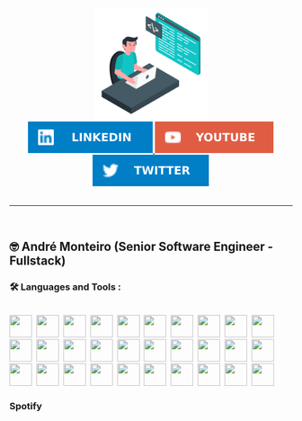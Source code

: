 <div id="header" align="center">
  <img src="https://github.com/monteirohat/monteirohat/blob/c178c9d4814ad1ddea4bbc4795ae842ca2b400f4/images/office.gif" width="200"/>
</div>
<div id="badges" align="center">
  <a href="https://www.linkedin.com/in/andr%C3%A9-monteiro-4b456510b/" target="_blank">
    <img src="https://github.com/monteirohat/monteirohat/blob/f7851d880b06e502223883e623223fb8b5b6d071/images/LinkedIn-blue.svg" alt="LinkedIn André Monteiro"/>
  </a>
  <a href="https://www.youtube.com/channel/UCsPbwo6a8IC6wWNxRguu1xw" target="_blank">
    <img src="https://github.com/monteirohat/monteirohat/blob/46cc1a2c8102f426eebd3ede4e0c7ca88e37a149/images/YouTube-red.svg" alt="Youtube Badge"/>
  </a>
  <a href="https://twitter.com/monteirohat" target="_blank">
    <img src="https://github.com/monteirohat/monteirohat/blob/f7851d880b06e502223883e623223fb8b5b6d071/images/Twitter-blue.svg" alt="Twitter André Monteiro"/>
  </a>
</div>

<div align="center">
  <img src="https://komarev.com/ghpvc/?username=monteirohat&style=flat-square&color=blue" alt=""/>
</div>

<hr>
<br>

## :nerd_face:	 André Monteiro (Senior Software Engineer - Fullstack)



### :hammer_and_wrench: Languages and Tools :
<br>
<div>
  <img width="40" height="40" src="https://cdn.jsdelivr.net/gh/devicons/devicon/icons/csharp/csharp-plain.svg" />&nbsp;
  <img width="40" height="40" src="https://cdn.jsdelivr.net/gh/devicons/devicon/icons/java/java-original-wordmark.svg" />&nbsp;          
  <img width="40" height="40" src="https://cdn.jsdelivr.net/gh/devicons/devicon/icons/python/python-original-wordmark.svg" />&nbsp;
  <img width="40" height="40" src="https://cdn.jsdelivr.net/gh/devicons/devicon/icons/javascript/javascript-original.svg" />&nbsp;
  <img width="40" height="40" src="https://cdn.jsdelivr.net/gh/devicons/devicon/icons/css3/css3-original-wordmark.svg" />&nbsp;
  <img width="40" height="40" src="https://cdn.jsdelivr.net/gh/devicons/devicon/icons/html5/html5-original-wordmark.svg" />&nbsp;
  <img width="40" height="40" src="https://cdn.jsdelivr.net/gh/devicons/devicon/icons/bootstrap/bootstrap-original-wordmark.svg" />&nbsp;
  <img width="40" height="40" src="https://cdn.jsdelivr.net/gh/devicons/devicon/icons/jquery/jquery-original-wordmark.svg" />&nbsp;
  <img width="40" height="40" src="https://cdn.jsdelivr.net/gh/devicons/devicon/icons/android/android-original.svg" />&nbsp;
  <img width="40" height="40" src="https://cdn.jsdelivr.net/gh/devicons/devicon/icons/sqlite/sqlite-original-wordmark.svg" />&nbsp;
  <img width="40" height="40" src="https://cdn.jsdelivr.net/gh/devicons/devicon/icons/mysql/mysql-original-wordmark.svg" />&nbsp;
  <img width="40" height="40" src="https://cdn.jsdelivr.net/gh/devicons/devicon/icons/microsoftsqlserver/microsoftsqlserver-plain-wordmark.svg" />&nbsp;
  <img width="40" height="40" src="https://cdn.jsdelivr.net/gh/devicons/devicon/icons/mongodb/mongodb-original-wordmark.svg" />&nbsp;
  <img width="40" height="40" src="https://cdn.jsdelivr.net/gh/devicons/devicon/icons/raspberrypi/raspberrypi-original.svg" />&nbsp;
  <img width="40" height="40" src="https://cdn.jsdelivr.net/gh/devicons/devicon/icons/dotnetcore/dotnetcore-original.svg" />&nbsp;
  <img width="40" height="40" src="https://cdn.jsdelivr.net/gh/devicons/devicon/icons/dot-net/dot-net-original-wordmark.svg" />&nbsp;
  <img width="40" height="40" src="https://cdn.jsdelivr.net/gh/devicons/devicon/icons/git/git-plain-wordmark.svg" />&nbsp;
  <img width="40" height="40" src="https://cdn.jsdelivr.net/gh/devicons/devicon/icons/github/github-original-wordmark.svg" />&nbsp;
  <img width="40" height="40" src="https://cdn.jsdelivr.net/gh/devicons/devicon/icons/gitlab/gitlab-original-wordmark.svg" />&nbsp;
  <img width="40" height="40" src="https://cdn.jsdelivr.net/gh/devicons/devicon/icons/visualstudio/visualstudio-plain.svg" />&nbsp;
  <img width="40" height="40" src="https://cdn.jsdelivr.net/gh/devicons/devicon/icons/apache/apache-original-wordmark.svg" />&nbsp;
  <img width="40" height="40" src="https://cdn.jsdelivr.net/gh/devicons/devicon/icons/azure/azure-original-wordmark.svg" />&nbsp;
  <img width="40" height="40" src="https://cdn.jsdelivr.net/gh/devicons/devicon/icons/bash/bash-original.svg" />&nbsp;
  <img width="40" height="40" src="https://cdn.jsdelivr.net/gh/devicons/devicon/icons/docker/docker-original-wordmark.svg" />&nbsp;
  <img width="40" height="40" src="https://cdn.jsdelivr.net/gh/devicons/devicon/icons/flask/flask-original-wordmark.svg" />&nbsp;
  <img width="40" height="40" src="https://cdn.jsdelivr.net/gh/devicons/devicon/icons/linkedin/linkedin-original.svg" />&nbsp;
  <img width="40" height="40" src="https://cdn.jsdelivr.net/gh/devicons/devicon/icons/linux/linux-original.svg" />&nbsp;
  <img width="40" height="40" src="https://cdn.jsdelivr.net/gh/devicons/devicon/icons/nodejs/nodejs-plain-wordmark.svg" />&nbsp;
  <img width="40" height="40" src="https://cdn.jsdelivr.net/gh/devicons/devicon/icons/photoshop/photoshop-plain.svg" />&nbsp;
  <img width="40" height="40" src="https://cdn.jsdelivr.net/gh/devicons/devicon/icons/selenium/selenium-original.svg" />&nbsp;
                 
            
                           

</div>
            
          
          
          
### Spotify 

<!--
**monteirohat/monteirohat** is a ✨ _special_ ✨ repository because its `README.md` (this file) appears on your GitHub profile.

Here are some ideas to get you started:

- 🔭 I’m currently working on ...
- 🌱 I’m currently learning ...
- 👯 I’m looking to collaborate on ...
- 🤔 I’m looking for help with ...
- 💬 Ask me about ...
- 📫 How to reach me: ...
- 😄 Pronouns: ...
- ⚡ Fun fact: ...
-->

